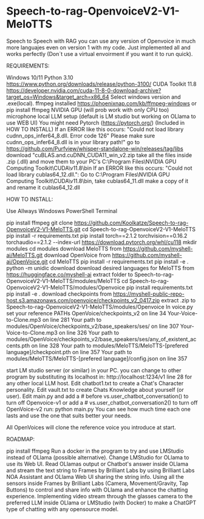 # Speech-to-rag-OpenvoiceV2-V1-MeloTTS
Speech to Speech with RAG you can use any version of Openvoice in much more languajes even on version 1 with my code. Just implemented all and works perfectly (Don´t use a virtual envoirment if you want it to run quick).

REQUIREMENTS:

Windows 10/11
Python 3.10 https://www.python.org/downloads/release/python-3100/
CUDA Toolkit 11.8 https://developer.nvidia.com/cuda-11-8-0-download-archive?target_os=Windows&target_arch=x86_64 Select windows version and .exe(local).
ffmpeg installed https://phoenixnap.com/kb/ffmpeg-windows or pip install ffmpeg
NVIDIA GPU (will prob work with only CPU too)
microphone
local LLM setup (default is LM studio but working on OLlama to use WEB UI)
You might need Pytorch (https://pytorch.org/) (Included in HOW TO INSTALL)
If an ERROR like this occurs: "Could not load library cudnn_ops_infer64_8.dll. Error code 126" Please make sure cudnn_ops_infer64_8.dll is in your library path!" go to https://github.com/Purfview/whisper-standalone-win/releases/tag/libs download "cuBLAS.and.cuDNN_CUDA11_win_v2.zip take all the files inside .zip (.dll) and move them to your PC's C:\Program Files\NVIDIA GPU Computing Toolkit\CUDA\v11.8\bin
If an ERROR like this occurs: "Could not load library cublas64_12.dll.": Go to C:\Program Files\NVIDIA GPU Computing Toolkit\CUDA\v11.8\bin, take cublas64_11.dll make a copy of it and rename it cublas64_12.dll

HOW TO INSTALL:

Use Allways Windosws PowerShell Terminal

pip install ffmpeg
git clone https://github.com/Koolkatze/Speech-to-rag-OpenvoiceV2-V1-MeloTTS.git
cd Speech-to-rag-OpenvoiceV2-V1-MeloTTS
pip install -r requirements.txt
pip install torch==2.1.2 torchvision==0.16.2 torchaudio==2.1.2 --index-url https://download.pytorch.org/whl/cu118
mkdir modules
cd modules
download MeloTTS from https://github.com/myshell-ai/MeloTTS.git
download OpenVoice from https://github.com/myshell-ai/OpenVoice.git
cd MeloTTS
pip install -r requirements.txt
pip install -e .
python -m unidic download
download desired languages for MeloTTS from https://huggingface.co/myshell-ai
extract folder to Speech-to-rag-OpenvoiceV2-V1-MeloTTS/modules/MeloTTS
cd Speech-to-rag-OpenvoiceV2-V1-MeloTTS/modules/Openvoice
pip install requirements.txt
pip install -e .
download checkpoints from https://myshell-public-repo-host.s3.amazonaws.com/openvoice/checkpoints_v2_0417.zip
extract .zip to Speech-to-rag-OpenvoiceV2-V1-MeloTTS/modules/Openvoice
In voice.py set your reference PATHs 
OpenVoice/checkpoints_v2 on line 34
Your-Voice-to-Clone.mp3 on line 281
Your path to modules/OpenVoice/checkpoints_v2/base_speakers/ses/ on line 307
Your-Voice-to-Clone.mp3 on line 326
Your path to modules/OpenVoice/checkpoints_v2/base_speakers/ses/any_of_existent_accents.pth on line 328
Your path to modules/MeloTTS/MeloTTS-[prefered language]/checkpoint.pth on line 357
Your path to modules/MeloTTS/MeloTTS-[prefered language]/config.json on line 357
 
start LM studio server (or similar) in your PC. you can change to other program by substituting its localhost in: http://localhost:1234/v1 line 28 for any other local LLM host.
Edit chatbot1.txt to create a Chat's Character personality.
Edit vault.txt to create Chats Knowledge about yourself (or user).
Edit main.py and add a # before vs.user_chatbot_conversation() to turn off Openvoice-v1 or add a # vs.user_chatbot_conversation2() to turn off OpenVoice-v2
run: python main.py
You can see how much time each one lasts and use the one that suits better your needs.

All OpenVoices will clone the reference voice you introduce at start.

ROADMAP:

pip install ffmpeg
Run a docker in the program to try and use LMStudio instead of OLlama (possible alternative).
Change LMStudio for OLlama to use its Web UI.
Read OLlamas output or Chatbot's answer inside OLlama and stream the text string to Frames by Brilliant Labs by using Brilliant Labs NOA Assistant and OLlama Web UI sharing the string info.
Using all the sensors inside Frames by Brilliant Labs (Camera, Movement/Gravity, Tap Buttons) to control and share info with OLlama and enhance the chatting experience.
Implementing video stream through the glasses camera to the preferred LLM inside OLlama or LMStudio (with Docker) to make a ChatGPT type of chatting with any opensource model.
